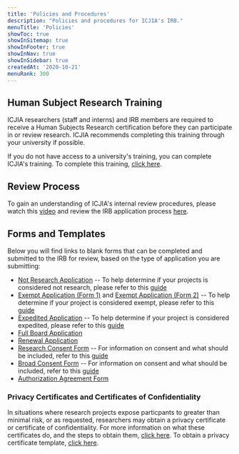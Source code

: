 ```yaml
---
title: 'Policies and Procedures'
description: "Policies and procedures for ICJIA's IRB."
menuTitle: 'Policies'
showToc: true
showInSitemap: true
showInFooter: true
showInNav: true
showInSidebar: true
createdAt: '2020-10-21'
menuRank: 300
---
```


## Human Subject Research Training

ICJIA researchers (staff and interns) and IRB members are required to receive a Human Subjects Research certification before they can participate in or review research. ICJIA recommends completing this training through your university if possible.

If you do not have access to a university's training, you can complete ICJIA's training. To complete this training, [click here](HSRTrainingCourse.pdf).

## Review Process

To gain an understanding of ICJIA's internal review procedures, please watch this [video](https://www.youtube.com/watch?v=fDon2ksEpp8&t=56s) and review the IRB application process [here](ApplicationProcess.pdf).

<!-- <div class="text-center mt-12 mb-12 embed" >
  <div class="videoWrapper">
    <iframe height="315" width="560" src="https://www.youtube.com/embed/C6-qCnIsNjs" frameborder="0" allow="accelerometer; autoplay; encrypted-media; gyroscope; picture-in-picture" allowfullscreen>
    </iframe>
  </div>
</div> -->

## Forms and Templates

Below you will find links to blank forms that can be completed and submitted to the IRB for review, based on the type of application you are submitting:

- [Not Research Application](NotResearchTemplate.pdf)
  -- To help determine if your projects is considered not research, please refer to this [guide](NotResearchGuide.pdf)
- [Exempt Application (Form 1)](InitialApplicationTemplate.pdf) and [Exempt Application (Form 2)](ExemptTemplate.pdf)
  -- To help determine if your project is considered exempt, please refer to this [guide](HSRDecisionCharts.pdf)
- [Expedited Application](InitialApplicationTemplate.pdf)
  -- To help determine if your project is considered expedited, please refer to this [guide](ExpeditedReviewCategories.pdf)
- [Full Board Application](InitialApplicationTemplate.pdf)
- [Renewal Application](RenewalTemplate.pdf)
- [Research Consent Form](ConsentTemplate.doc)
  -- For information on consent and what should be included, refer to this [guide](ConsentGuidance.pdf)
- [Broad Consent Form](BroadConsentTemplate.doc)
  -- For information on consent and what should be included, refer to this [guide](ConsentGuidance.pdf)
- [Authorization Agreement Form](AuthorizationAgreementTemplate.docx)

### Privacy Certificates and Certificates of Confidentiality

In situations where research projects expose particpants to greater than minimal risk, or as requested, researchers may obtain a privacy certificate or certificate of confidentiality. For more information on what these certificates do, and the steps to obtain them, [click here](PrivacyCertificateSteps.pdf). To obtain a privacy certificate template, [click here](PrivacyCertificateTemplate.doc).
